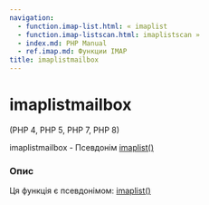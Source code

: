 ```yaml
---
navigation:
  - function.imap-list.html: « imaplist
  - function.imap-listscan.html: imaplistscan »
  - index.md: PHP Manual
  - ref.imap.md: Функции IMAP
title: imaplistmailbox
---
```

# imaplistmailbox

(PHP 4, PHP 5, PHP 7, PHP 8)

imaplistmailbox - Псевдонім [imaplist()](function.imap-list.html)

### Опис

Ця функція є псевдонімом: [imaplist()](function.imap-list.html)
